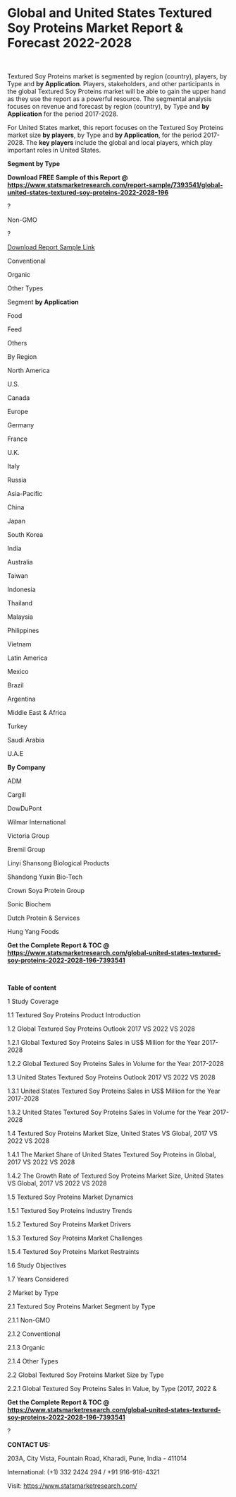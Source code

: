 <h1>Global and United States Textured Soy Proteins Market Report & Forecast 2022-2028</h1><br/><p>Textured Soy Proteins market is segmented by region (country), players, by Type and <strong>by Application</strong>. Players, stakeholders, and other participants in the global Textured Soy Proteins market will be able to gain the upper hand as they use the report as a powerful resource. The segmental analysis focuses on revenue and forecast by region (country), by Type and <strong>by Application</strong> for the period 2017-2028.</p>
 
 
 
 <p>For United States market, this report focuses on the Textured Soy Proteins market size <strong>by players</strong>, by Type and <strong>by Application</strong>, for the period 2017-2028. The <strong>key players</strong> include the global and local players, which play important roles in United States.</p>
 
 
 
 <p><strong>Segment by Type</strong></p>
 
 
 
 <div><b>Download FREE Sample of this Report @ <a href="https://www.statsmarketresearch.com/download-free-sample/7393541/global-united-states-textured-soy-proteins-2022-2028-196">https://www.statsmarketresearch.com/report-sample/7393541/global-united-states-textured-soy-proteins-2022-2028-196</a></b></div>
 
 
 
 <p>? </p>
 
 
 
 <p>Non-GMO</p>
 
 
 
 <p>? </p>
 
 
 
 <p><a href="https://www.statsmarketresearch.com/download-free-sample/7393541/global-united-states-textured-soy-proteins-2022-2028-196">Download Report Sample Link</a></p>
 
 
 
 <p>Conventional</p>
 
 
 
 <p>Organic</p>
 
 
 
 <p>Other Types</p>
 
 
 
 <p>Segment <strong>by Application</strong></p>
 
 
 
 <p>Food</p>
 
 
 
 <p>Feed</p>
 
 
 
 <p>Others</p>
 
 
 
 <p>By Region</p>
 
 
 
 <p>North America</p>
 
 
 
 <p>U.S.</p>
 
 
 
 <p>Canada</p>
 
 
 
 <p>Europe</p>
 
 
 
 <p>Germany</p>
 
 
 
 <p>France</p>
 
 
 
 <p>U.K.</p>
 
 
 
 <p>Italy</p>
 
 
 
 <p>Russia</p>
 
 
 
 <p>Asia-Pacific</p>
 
 
 
 <p>China</p>
 
 
 
 <p>Japan</p>
 
 
 
 <p>South Korea</p>
 
 
 
 <p>India</p>
 
 
 
 <p>Australia</p>
 
 
 
 <p>Taiwan</p>
 
 
 
 <p>Indonesia</p>
 
 
 
 <p>Thailand</p>
 
 
 
 <p>Malaysia</p>
 
 
 
 <p>Philippines</p>
 
 
 
 <p>Vietnam</p>
 
 
 
 <p>Latin America</p>
 
 
 
 <p>Mexico</p>
 
 
 
 <p>Brazil</p>
 
 
 
 <p>Argentina</p>
 
 
 
 <p>Middle East & Africa</p>
 
 
 
 <p>Turkey</p>
 
 
 
 <p>Saudi Arabia</p>
 
 
 
 <p>U.A.E</p>
 
 
 
 <p><strong>By Company</strong></p>
 
 
 
 <p>ADM</p>
 
 
 
 <p>Cargill</p>
 
 
 
 <p>DowDuPont</p>
 
 
 
 <p>Wilmar International</p>
 
 
 
 <p>Victoria Group</p>
 
 
 
 <p>Bremil Group</p>
 
 
 
 <p>Linyi Shansong Biological Products</p>
 
 
 
 <p>Shandong Yuxin Bio-Tech</p>
 
 
 
 <p>Crown Soya Protein Group</p>
 
 
 
 <p>Sonic Biochem</p>
 
 
 
 <p>Dutch Protein & Services</p>
 
 
 
 <p>Hung Yang Foods</p>
 
 
 
 <div><b>Get the Complete Report & TOC @ <a href="https://www.statsmarketresearch.com/global-united-states-textured-soy-proteins-2022-2028-196-7393541">https://www.statsmarketresearch.com/global-united-states-textured-soy-proteins-2022-2028-196-7393541</a></b></div>
 
 
 
 <p><br />
 
 <b>Table of content</b></p>
 
 
 
 <p>1 Study Coverage<br />
 
 1.1 Textured Soy Proteins Product Introduction<br />
 
 1.2 Global Textured Soy Proteins Outlook 2017 VS 2022 VS 2028<br />
 
 1.2.1 Global Textured Soy Proteins Sales in US$ Million for the Year 2017-2028<br />
 
 1.2.2 Global Textured Soy Proteins Sales in Volume for the Year 2017-2028<br />
 
 1.3 United States Textured Soy Proteins Outlook 2017 VS 2022 VS 2028<br />
 
 1.3.1 United States Textured Soy Proteins Sales in US$ Million for the Year 2017-2028<br />
 
 1.3.2 United States Textured Soy Proteins Sales in Volume for the Year 2017-2028<br />
 
 1.4 Textured Soy Proteins Market Size, United States VS Global, 2017 VS 2022 VS 2028<br />
 
 1.4.1 The Market Share of United States Textured Soy Proteins in Global, 2017 VS 2022 VS 2028<br />
 
 1.4.2 The Growth Rate of Textured Soy Proteins Market Size, United States VS Global, 2017 VS 2022 VS 2028<br />
 
 1.5 Textured Soy Proteins Market Dynamics<br />
 
 1.5.1 Textured Soy Proteins Industry Trends<br />
 
 1.5.2 Textured Soy Proteins Market Drivers<br />
 
 1.5.3 Textured Soy Proteins Market Challenges<br />
 
 1.5.4 Textured Soy Proteins Market Restraints<br />
 
 1.6 Study Objectives<br />
 
 1.7 Years Considered<br />
 
 2 Market by Type<br />
 
 2.1 Textured Soy Proteins Market Segment by Type<br />
 
 2.1.1 Non-GMO<br />
 
 2.1.2 Conventional<br />
 
 2.1.3 Organic<br />
 
 2.1.4 Other Types<br />
 
 2.2 Global Textured Soy Proteins Market Size by Type<br />
 
 2.2.1 Global Textured Soy Proteins Sales in Value, by Type (2017, 2022 &</p>
 
 
 
 <div><b>Get the Complete Report & TOC @ <a href="https://www.statsmarketresearch.com/global-united-states-textured-soy-proteins-2022-2028-196-7393541">https://www.statsmarketresearch.com/global-united-states-textured-soy-proteins-2022-2028-196-7393541</a></b></div>
 
 
 
 <p>? </p>
 
 
 
 <p><b>CONTACT US:</b><br />
 
 203A, City Vista, Fountain Road, Kharadi, Pune, India - 411014<br />
 
 International: (+1) 332 2424 294 / +91 916-916-4321<br />
 
 Visit: <a href="https://www.statsmarketresearch.com/">https://www.statsmarketresearch.com/</a></p>